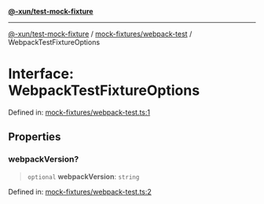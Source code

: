 [**@-xun/test-mock-fixture**](../../../README.md)

***

[@-xun/test-mock-fixture](../../../README.md) / [mock-fixtures/webpack-test](../README.md) / WebpackTestFixtureOptions

# Interface: WebpackTestFixtureOptions

Defined in: [mock-fixtures/webpack-test.ts:1](https://github.com/Xunnamius/test-utils/blob/fb7ffeb540b6329cd58507a70130e011f552c63c/packages/test-mock-fixture/src/mock-fixtures/webpack-test.ts#L1)

## Properties

### webpackVersion?

> `optional` **webpackVersion**: `string`

Defined in: [mock-fixtures/webpack-test.ts:2](https://github.com/Xunnamius/test-utils/blob/fb7ffeb540b6329cd58507a70130e011f552c63c/packages/test-mock-fixture/src/mock-fixtures/webpack-test.ts#L2)

